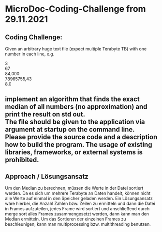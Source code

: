 # MicroDoc-Coding-Challenge from 29.11.2021

Coding Challenge:  
---------------------------------------------------------------------------------------------------------------------------------------------------------------------------------------------------------------------------------  
Given an arbitrary huge text file (expect multiple Terabyte TB) with one number in each line, e.g.  

3  
67  
84,000  
78965755,43  
8.0  

implement an algorithm that finds the exact median of all numbers (no approximation) and print the result on std out.  
The file should be given to the application via argument at startup on the command line.  
Please provide the source code and a description how to build the program. The usage of existing libraries, frameworks, or external systems is prohibited.  
---------------------------------------------------------------------------------------------------------------------------------------------------------------------------------------------------------------------------------  

## Approach / Lösungsansatz

Um den Median zu berechnen, müssen die Werte in der Datei sortiert werden.
Da es sich um mehrere Terabyte an Daten handelt, können nicht alle Werte auf einmal in den Speicher geladen werden.
Ein Lösungsansatz wäre hierbei, die Anzahl Zahlen bzw. Zeilen zu ermitteln und 
dann die Datei in Frames aufzuteilen, jedes Frame wird sortiert und anschließend 
durch merge sort alles Frames zusammengesetzt werden, 
dann kann man den Median ermitteln.
Um das Sortieren der einzelnen Frames zu beschleunigen, 
kann man multiprocessing bzw. multithreading benutzen.
